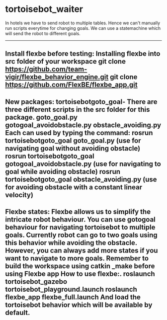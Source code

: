 # tortoisebot_waiter
In hotels we have to send robot to multiple tables. Hence we can't manually run scripts everytime for changing goals. 
We can use a statemachine which will send the robot to different goals.

----------------------------------------------------------------------------------------------------------------------------
Install flexbe before testing:
Installing flexbe into src folder of your workspace
git clone https://github.com/team-vigir/flexbe_behavior_engine.git 
git clone https://github.com/FlexBE/flexbe_app.git
-------------------------------------------------------------------------------------------------------------------
New packages:
tortoisebotgoto_goal- There are three different scripts in the src folder for this package.
goto_goal.py  
gotogoal_avoidobstacle.py
obstacle_avoiding.py
Each can used by typing the command:
rosrun tortoisebotgoto_goal goto_goal.py (use for navigating goal without avoiding obstacle)
rosrun tortoisebotgoto_goal gotogoal_avoidobstacle.py (use for navigating to goal while avoiding obstacle)
rosrun tortoisebotgoto_goal obstacle_avoiding.py (use for avoiding  obstacle with a constant linear velocity)
------------------------------------------------------------------------------------------------------------------------------------

Flexbe states:
Flexbe allows us to simplify the intricate robot behaviour. You can use gotogoal behaviour for navigating tortoisebot to multiple goals. 
Currently robot can go to two goals using this behavior while avoiding the obstacle. However, you can always add more states if you want to navigate to more goals.
Remember to build the workspace using catkin _make before using Flexbe app
How to use flexbe:.
 roslaunch tortoisebot_gazebo tortoisebot_playground.launch
 roslaunch flexbe_app flexbe_full.launch
 And load the tortoisebot behavior which will be available by default.
 ---------------------------------------------------------------------------------------------------------------------------------------













